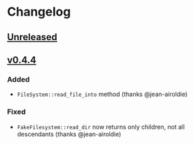 # Changelog

## [Unreleased](https://github.com/iredelmeier/filesystem-rs/compare/v0.4.4...HEAD)

## [v0.4.4](https://github.com/olivierlacan/keep-a-changelog/compare/v0.4.3...v0.4.4)

### Added

- `FileSystem::read_file_into` method (thanks @jean-airoldie)

### Fixed

- `FakeFilesystem::read_dir` now returns only children, not all descendants
  (thanks @jean-airoldie)
